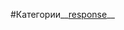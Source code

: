 #Категории__[response](https://github.com/rainnogame/learning/blob/master/table_of_content/docs/yii/response/response.md)__